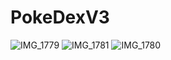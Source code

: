 # PokeDexV3
![IMG_1779](https://user-images.githubusercontent.com/64714887/145749479-a152afc0-db3b-4d64-b099-bf4e38385767.PNG)
![IMG_1781](https://user-images.githubusercontent.com/64714887/145749485-e3cc5062-40e4-4f16-966e-82329ce149b9.PNG)
![IMG_1780](https://user-images.githubusercontent.com/64714887/145749489-8fc466a6-f021-41e2-900a-2436af82474d.PNG)
